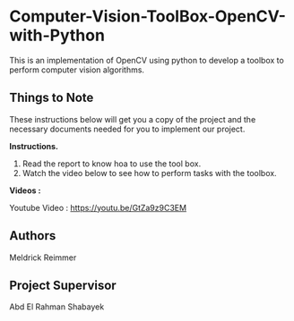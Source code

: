 # Computer-Vision-ToolBox-OpenCV-with-Python
This is an implementation of OpenCV using python to develop a toolbox to perform computer vision algorithms.

## Things to Note

These instructions below will get you a copy of the project and the necessary documents needed for you to implement our project.

**Instructions.**
1. Read the report to know hoa to use the tool box.
2. Watch the video below to see how to perform tasks with the toolbox.

**Videos :**

  Youtube Video : https://youtu.be/GtZa9z9C3EM
  
## Authors
Meldrick Reimmer

## Project Supervisor
Abd El Rahman Shabayek
